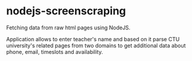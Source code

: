 # nodejs-screenscraping
Fetching data from raw html pages using NodeJS.

Application allows to enter teacher's name and based on it parse CTU university's related pages from two domains to get additional data about phone, email, timeslots and availability.
